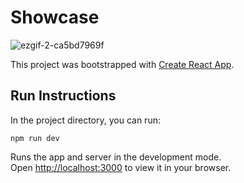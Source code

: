 # Showcase

![ezgif-2-ca5bd7969f](https://github.com/justinfyh/weather-app/assets/100667353/1daa15d1-0055-4b6b-a8a6-b72f81c9732a)

This project was bootstrapped with [Create React App](https://github.com/facebook/create-react-app).

## Run Instructions

In the project directory, you can run:

`npm run dev`

Runs the app and server in the development mode.\
Open [http://localhost:3000](http://localhost:3000) to view it in your browser.



